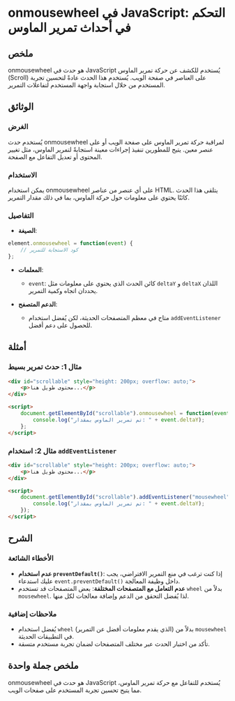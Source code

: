 <!--
Meta Description: # onmousewheel في JavaScript: التحكم في أحداث تمرير الماوس ## ملخص onmousewheel هو حدث في JavaScript يُستخدم للكشف عن حركة تمرير الماوس (Scroll) على ا...
Meta Keywords: الماوس, على, onmousewheel, تمرير, event
-->

# onmousewheel في JavaScript: التحكم في أحداث تمرير الماوس

## ملخص
onmousewheel هو حدث في JavaScript يُستخدم للكشف عن حركة تمرير الماوس (Scroll) على العناصر في صفحة الويب. يُستخدم هذا الحدث عادةً لتحسين تجربة المستخدم من خلال استجابة واجهة المستخدم لتفاعلات التمرير.

## الوثائق
### الغرض
يُستخدم حدث onmousewheel لمراقبة حركة تمرير الماوس على صفحة الويب أو على عنصر معين. يتيح للمطورين تنفيذ إجراءات معينة استجابةً لتمرير الماوس، مثل تغيير المحتوى أو تعديل التفاعل مع الصفحة.

### الاستخدام
يمكن استخدام onmousewheel على أي عنصر من عناصر HTML. يتلقى هذا الحدث كائنًا يحتوي على معلومات حول حركة الماوس، بما في ذلك مقدار التمرير.

### التفاصيل
- **الصيغة**: 
```javascript
element.onmousewheel = function(event) {
    // كود الاستجابة للتمرير
};
```
- **المعلمات**: 
  - `event`: كائن الحدث الذي يحتوي على معلومات مثل `deltaY` و `deltaX` اللذان يحددان اتجاه وكمية التمرير.
  
- **الدعم المتصفح**: 
  - متاح في معظم المتصفحات الحديثة، لكن يُفضل استخدام `addEventListener` للحصول على دعم أفضل.

## أمثلة
### مثال 1: حدث تمرير بسيط
```html
<div id="scrollable" style="height: 200px; overflow: auto;">
    <p>محتوى طويل هنا...</p>
</div>

<script>
    document.getElementById("scrollable").onmousewheel = function(event) {
        console.log("تم تمرير الماوس بمقدار: " + event.deltaY);
    };
</script>
```

### مثال 2: استخدام `addEventListener`
```html
<div id="scrollable" style="height: 200px; overflow: auto;">
    <p>محتوى طويل هنا...</p>
</div>

<script>
    document.getElementById("scrollable").addEventListener("mousewheel", function(event) {
        console.log("تم تمرير الماوس بمقدار: " + event.deltaY);
    });
</script>
```

## الشرح
### الأخطاء الشائعة
- **عدم استخدام `preventDefault()`**: إذا كنت ترغب في منع التمرير الافتراضي، يجب عليك استدعاء `event.preventDefault()` داخل وظيفة المعالجة.
- **عدم التعامل مع المتصفحات المختلفة**: بعض المتصفحات قد تستخدم `wheel` بدلاً من `mousewheel`. لذا يُفضل التحقق من الدعم وإضافة معالجات لكل منها.

### ملاحظات إضافية
- يُفضل استخدام `wheel` (الذي يقدم معلومات أفضل عن التمرير) بدلاً من `mousewheel` في التطبيقات الحديثة.
- تأكد من اختبار الحدث عبر مختلف المتصفحات لضمان تجربة مستخدم متسقة.

## ملخص جملة واحدة
onmousewheel هو حدث في JavaScript يُستخدم للتفاعل مع حركة تمرير الماوس، مما يتيح تحسين تجربة المستخدم على صفحات الويب.